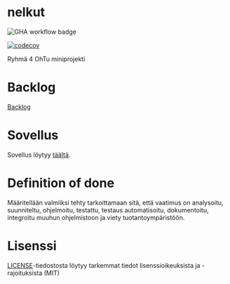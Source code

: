 # nelkut
![GHA workflow badge](https://github.com/EeroAnt/nelkut/workflows/CI/badge.svg)

[![codecov](https://codecov.io/gh/EeroAnt/nelkut/graph/badge.svg?token=QIODCMQO6O)](https://codecov.io/gh/EeroAnt/nelkut)

Ryhmä 4 OhTu miniprojekti
# Backlog

[Backlog](https://docs.google.com/spreadsheets/d/1923qVBaTEvUpGSOyh8lcoLwEM9oUUErB05xrt4Awjx4/edit#gid=1)

# Sovellus

Sovellus löytyy [täältä](https://nelkut.fly.dev/).

# Definition of done

Määritellään valmiiksi tehty tarkoittamaan sitä, että vaatimus on analysoitu, suunniteltu, ohjelmoitu, testattu, testaus automatisoitu, dokumentoitu, integroitu muuhun ohjelmistoon ja viety tuotantoympäristöön.

# Lisenssi

[LICENSE](https://github.com/EeroAnt/nelkut/blob/main/LICENSE)-tiedostosta löytyy tarkemmat tiedot lisenssioikeuksista ja -rajoituksista (MIT)
